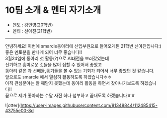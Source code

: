 10팀 소개 & 멘티 자기소개
================

* 멘토 : 강인영(20학번)
* 멘티 : 신아진(21학번)

---------------

안녕하세요!
이번에 smarcle동아리에 신입부원으로 들어오게된 21학번 신아진입니다:)   
좋은 멘토분을 만나게 되어 너무 좋습니다!!   
3월24일에 동아리 첫 활동(?)으로 AI대전을 보러갔었는데   
신기하고 흥미로운 것들을 많이 접할 수 있어서 좋았고   
동아리 같은 과 선배들,동기들을 볼 수 있는 기회가 되어서 너무 좋았던 것 같습니다.   
앞으로도 smarcle 에서 열심히 활동하도록 하겠습니다ㅎㅎ  
아직 관심분야는 잘 깨닫지 못했는데 동아리 활동을 하면서 찾아나가보도록 하겠습니다!!   
끝으로 제가 좋아하는 수달 사진 하나 첨부하고 끝내도록 하겠습니다ㅎㅎ   

![otter](https://user-images.githubusercontent.com/81348844/112485415-43755e00-8d
